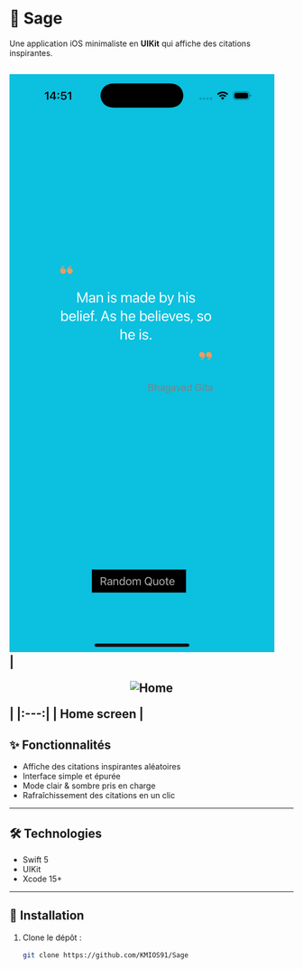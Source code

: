 # 🌿 Sage

Une application iOS minimaliste en **UIKit** qui affiche des citations inspirantes.

![Banner](Screenshots/picture.png)  
| <p align="center"><img src="SScreenshots/picture.png" width="100" alt="Home"></p> |
|:---:|
| **Home screen** |
---

## ✨ Fonctionnalités
- Affiche des citations inspirantes aléatoires
- Interface simple et épurée
- Mode clair & sombre pris en charge
- Rafraîchissement des citations en un clic

---

## 🛠️ Technologies
- Swift 5
- UIKit
- Xcode 15+

---

## 🚀 Installation
1. Clone le dépôt :
   ```bash
   git clone https://github.com/KMIOS91/Sage
